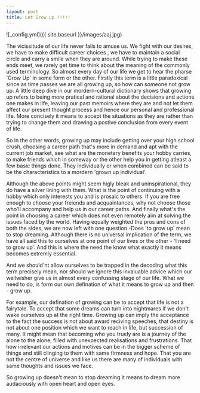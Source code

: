 ```yaml
---
layout: post
title: Let Grow up !!!!!
---
```

![_config.yml]({{ site.baseurl }}/images/aaj.jpg)

The vicissitude of our life never fails to amuse us. We fight with our desires, we have to make difficult career choices , we have to maintain a social circle and carry a smile when they are around. While trying to make these ends meet, we rarely get time to think about the meaning of the commonly used terminology. So almost every day of our life we get to hear the pharse 'Grow Up' in some form or the other. Firstly this term is a little paradoxical since as time passes we are all growing up, so how can someone not grow up. A little deep dive in our mordern-cultural dictionary shows that growing up refers to being more pratical and rational about the decisions and actions one makes in life, leaving our past memoirs where they are and not let them affect our present thought process and hence our personal and professional life. More concisely it means to accept the situations as they are rather than trying to change them and drawing a postive conclusion from every event of life.

So in the other words, growing up may include getting over your high school crush, choosing a career path that's more in demand and apt with the current job market, see what are the monetary benefits your hobby carries, to make friends which in someway or the other help you in getting atleast a few basic things done. They individually or when combined can be said to be the characteristics to a mordern 'grown up individual'.

Although the above points might seem higly bleak and uninspirational, they do have a silver lining with them. What is the point of continuing with a hobby which only interests you and is prosaic to others. If you are free enough to choose your freiends and acquaintances, why not choose those who'll accompany and help us in our career paths. And finally what's the point in choosing a career which does not even remotely aim at solving the issues faced by the world.
Having equally weighted the pros and cons of both the sides, we are now left with one question -Does 'to grow up' mean to stop dreaming. Although there is no universal implication of the term, we have all said this to ourselves at one point of our lives or the other - 'I need to grow up'. And this is where the need the know what exactly it means becomes extremly essential.

And we should'nt allow ourselves to be trapped in the decoding what this term precisely mean, nor should we ignore this invaluable advice which our wellwisher give us in almost every confussing stage of our life. What we need to do, is form our own defination of what it means to grow up and then - grow up.

For example, our defination of growing can be to accept that life is not a fairytale. To accept that some dreams can turn into nightmares if we don't wake ourselves up at the right time. Growing up can imply the acceptance to the fact the success is not about award reciving speeches, that destiny is not about one position which we want to reach in life, but succession of many. It might mean that becoming who you truely are is a journey of the alone to the alone, filled with unexpected realisations and frustrations. That how irrelevant our actions and motives can be in the bigger scheme of things and still clinging to them with same firmness and hope. That you are not the centre of universe and like us there are many of individuals with same thoughts and issues we face.

So growing up doesn't mean to stop dreaming it means to dream more audaciously with open heart and open eyes.
